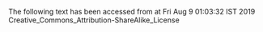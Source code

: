 The following text has been accessed from at Fri Aug 9 01:03:32 IST 2019
Creative_Commons_Attribution-ShareAlike_License
